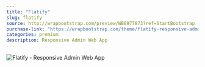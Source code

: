 ```yaml
---
title: "Flatify"
slug: flatify
source: http://wrapbootstrap.com/preview/WB0977873?ref=StartBootstrap
purchase-link: "https://wrapbootstrap.com/theme/flatify-responsive-admin-web-app-WB0977873?ref=StartBootstrap"
categories: premium
description: Responsive Admin Web App
---
```


<img src="/assets/img/premium/flatify.jpg" class="img-responsive" alt="Flatify - Responsive Admin Web App">